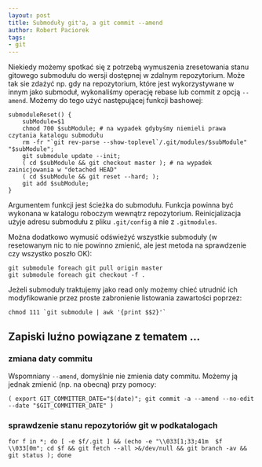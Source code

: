 ```yaml
---
layout: post
title: Submoduły git'a, a git commit --amend
author: Robert Paciorek
tags:
- git
---
```


Niekiedy możemy spotkać się z potrzebą wymuszenia zresetowania stanu gitowego submodułu do wersji dostępnej w zdalnym repozytorium.
Może tak sie zdażyć np. gdy na repozytorium, które jest wykorzystywane w innym jako submoduł, wykonaliśmy operację rebase lub commit z opcją `--amend`.
Możemy do tego użyć następującej funkcji bashowej:

	submoduleReset() {
		subModule=$1
		chmod 700 $subModule; # na wypadek gdybyśmy niemieli prawa czytania katalogu submodułu
		rm -fr "`git rev-parse --show-toplevel`/.git/modules/$subModule" "$subModule";
		git submodule update --init;
		( cd $subModule && git checkout master ); # na wypadek zainicjowania w "detached HEAD"
		( cd $subModule && git reset --hard; );
		git add $subModule;
	}

Argumentem funkcji jest ścieżka do submodułu.
Funkcja powinna być wykonana w katalogu roboczym wewnątrz repozytorium.
Reinicjalizacja użyje adresu submodułu z pliku `.git/config` a nie z `.gitmodules`.

Można dodatkowo wymusić odświeżyć wszystkie submoduły (w resetowanym nic to nie powinno zmienić, ale jest metoda na sprawdzenie czy wszystko poszło OK):

	git submodule foreach git pull origin master
	git submodule foreach git checkout -f .

Jeżeli submoduły traktujemy jako read only możemy chieć utrudnić ich modyfikowanie przez proste zabronienie listowania zawartości poprzez:

	chmod 111 `git submodule | awk '{print $$2}'`


## Zapiski luźno powiązane z tematem ...

### zmiana daty commitu

Wspomniany `--amend`, domyślnie nie zmienia daty commitu. Możemy ją jednak zmienić (np. na obecną) przy pomocy:

	( export GIT_COMMITTER_DATE="$(date)"; git commit -a --amend --no-edit --date "$GIT_COMMITTER_DATE" )

### sprawdzenie stanu repozytoriów git w podkatalogach

	for f in *; do [ -e $f/.git ] && (echo -e "\\033[1;33;41m  $f  \\033[0m"; cd $f && git fetch --all >&/dev/null && git branch -av && git status ); done
